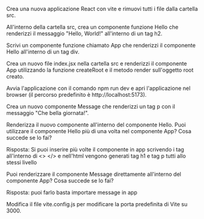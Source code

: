 Crea una nuova applicazione React con vite e rimuovi tutti i file dalla cartella src.

All'interno della cartella src, crea un componente funzione Hello che renderizzi il messaggio "Hello, World!" all'interno di un tag h2.

Scrivi un componente funzione chiamato App che renderizzi il componente Hello all'interno di un tag div.

Crea un nuovo file index.jsx nella cartella src e renderizzi il componente App utilizzando la funzione createRoot e il metodo render sull'oggetto root creato.

Avvia l'applicazione con il comando npm run dev e apri l'applicazione nel browser (il percorso predefinito è http://localhost:5173).

Crea un nuovo componente Message che renderizzi un tag p con il messaggio "Che bella giornata!".

Renderizza il nuovo componente all'interno del componente Hello.
Puoi utilizzare il componente Hello più di una volta nel componente App? Cosa succede se lo fai?

Risposta: Si puoi inserire più volte il componente in app scrivendo i tag all'interno di <> </> e nell'html vengono generati tag h1 e tag p tutti allo stessi livello

Puoi renderizzare il componente Message direttamente all'interno del componente App? Cosa succede se lo fai?

Risposta: puoi farlo basta importare message in app

Modifica il file vite.config.js per modificare la porta predefinita di Vite su 3000.
